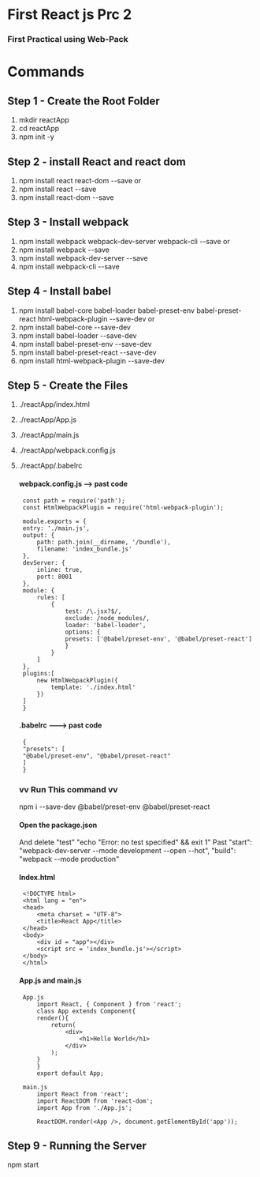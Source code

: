 # First React js Prc 2

### First Practical using Web-Pack
# Commands

## Step 1 - Create the Root Folder
1. mkdir reactApp
2. cd reactApp
3. npm init -y

## Step 2 - install React and react dom
1. npm install react react-dom --save
or
1. npm install react --save
2. npm install react-dom --save

## Step 3 - Install webpack
1. npm install webpack webpack-dev-server webpack-cli --save
or
1. npm install webpack --save
2. npm install webpack-dev-server --save
3. npm install webpack-cli --save

## Step 4 - Install babel
1. npm install babel-core babel-loader babel-preset-env babel-preset-react html-webpack-plugin --save-dev
or 
1. npm install babel-core --save-dev
2. npm install babel-loader --save-dev
3. npm install babel-preset-env --save-dev
4. npm install babel-preset-react --save-dev
5. npm install html-webpack-plugin --save-dev

## Step 5 - Create the Files
1. ./reactApp/index.html
2. ./reactApp/App.js
3. ./reactApp/main.js
4. ./reactApp/webpack.config.js
5. ./reactApp/.babelrc

    #### webpack.config.js --> past code
        const path = require('path');
        const HtmlWebpackPlugin = require('html-webpack-plugin');

        module.exports = {
        entry: './main.js',
        output: {
            path: path.join(__dirname, '/bundle'),
            filename: 'index_bundle.js'
        },
        devServer: {
            inline: true,
            port: 8001
        },
        module: {
            rules: [
                {
                    test: /\.jsx?$/,
                    exclude: /node_modules/,
                    loader: 'babel-loader',
                    options: {
                    presets: ['@babel/preset-env', '@babel/preset-react']
                    }
                }
            ]
        },
        plugins:[
            new HtmlWebpackPlugin({
                template: './index.html'
            })
        ]
        }

    #### .babelrc ---> past code
        {
        "presets": [
        "@babel/preset-env", "@babel/preset-react"
        ]
        }
    ### vv Run This command vv
    npm i --save-dev @babel/preset-env @babel/preset-react

    #### Open the package.json 
    And delete "test" "echo \"Error: no test specified\" && exit 1"
                            Past 
    "start": "webpack-dev-server --mode development --open --hot",
    "build": "webpack --mode production"

    #### Index.html
        <!DOCTYPE html>
        <html lang = "en">
        <head>
            <meta charset = "UTF-8">
            <title>React App</title>
        </head>
        <body>
            <div id = "app"></div>
            <script src = 'index_bundle.js'></script>
        </body>
        </html>
    #### App.js and main.js
        App.js
            import React, { Component } from 'react';
            class App extends Component{
            render(){
                return(
                    <div>
                        <h1>Hello World</h1>
                    </div>
                );
            }
            }
            export default App;
        
        main.js
            import React from 'react';
            import ReactDOM from 'react-dom';
            import App from './App.js';

            ReactDOM.render(<App />, document.getElementById('app'));
    
## Step 9 - Running the Server
npm start